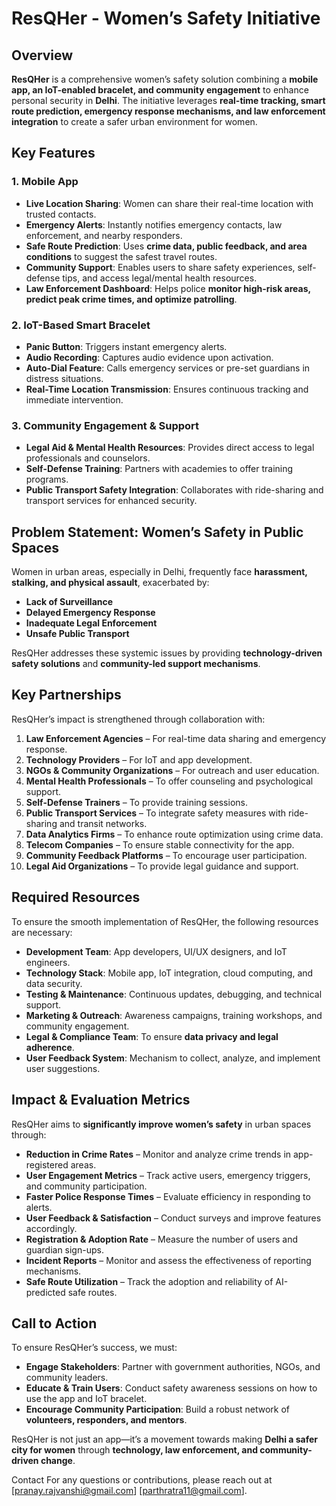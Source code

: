 # ResQHer - Women’s Safety Initiative

## Overview

**ResQHer** is a comprehensive women’s safety solution combining a **mobile app, an IoT-enabled bracelet, and community engagement** to enhance personal security in **Delhi**. The initiative leverages **real-time tracking, smart route prediction, emergency response mechanisms, and law enforcement integration** to create a safer urban environment for women.

## Key Features

### **1. Mobile App**
- **Live Location Sharing**: Women can share their real-time location with trusted contacts.
- **Emergency Alerts**: Instantly notifies emergency contacts, law enforcement, and nearby responders.
- **Safe Route Prediction**: Uses **crime data, public feedback, and area conditions** to suggest the safest travel routes.
- **Community Support**: Enables users to share safety experiences, self-defense tips, and access legal/mental health resources.
- **Law Enforcement Dashboard**: Helps police **monitor high-risk areas, predict peak crime times, and optimize patrolling**.

### **2. IoT-Based Smart Bracelet**
- **Panic Button**: Triggers instant emergency alerts.
- **Audio Recording**: Captures audio evidence upon activation.
- **Auto-Dial Feature**: Calls emergency services or pre-set guardians in distress situations.
- **Real-Time Location Transmission**: Ensures continuous tracking and immediate intervention.

### **3. Community Engagement & Support**
- **Legal Aid & Mental Health Resources**: Provides direct access to legal professionals and counselors.
- **Self-Defense Training**: Partners with academies to offer training programs.
- **Public Transport Safety Integration**: Collaborates with ride-sharing and transport services for enhanced security.

## **Problem Statement: Women’s Safety in Public Spaces**
Women in urban areas, especially in Delhi, frequently face **harassment, stalking, and physical assault**, exacerbated by:
- **Lack of Surveillance**
- **Delayed Emergency Response**
- **Inadequate Legal Enforcement**
- **Unsafe Public Transport**
  
ResQHer addresses these systemic issues by providing **technology-driven safety solutions** and **community-led support mechanisms**.

## **Key Partnerships**
ResQHer’s impact is strengthened through collaboration with:
1. **Law Enforcement Agencies** – For real-time data sharing and emergency response.
2. **Technology Providers** – For IoT and app development.
3. **NGOs & Community Organizations** – For outreach and user education.
4. **Mental Health Professionals** – To offer counseling and psychological support.
5. **Self-Defense Trainers** – To provide training sessions.
6. **Public Transport Services** – To integrate safety measures with ride-sharing and transit networks.
7. **Data Analytics Firms** – To enhance route optimization using crime data.
8. **Telecom Companies** – To ensure stable connectivity for the app.
9. **Community Feedback Platforms** – To encourage user participation.
10. **Legal Aid Organizations** – To provide legal guidance and support.

## **Required Resources**
To ensure the smooth implementation of ResQHer, the following resources are necessary:
- **Development Team**: App developers, UI/UX designers, and IoT engineers.
- **Technology Stack**: Mobile app, IoT integration, cloud computing, and data security.
- **Testing & Maintenance**: Continuous updates, debugging, and technical support.
- **Marketing & Outreach**: Awareness campaigns, training workshops, and community engagement.
- **Legal & Compliance Team**: To ensure **data privacy and legal adherence**.
- **User Feedback System**: Mechanism to collect, analyze, and implement user suggestions.

## **Impact & Evaluation Metrics**
ResQHer aims to **significantly improve women’s safety** in urban spaces through:
- **Reduction in Crime Rates** – Monitor and analyze crime trends in app-registered areas.
- **User Engagement Metrics** – Track active users, emergency triggers, and community participation.
- **Faster Police Response Times** – Evaluate efficiency in responding to alerts.
- **User Feedback & Satisfaction** – Conduct surveys and improve features accordingly.
- **Registration & Adoption Rate** – Measure the number of users and guardian sign-ups.
- **Incident Reports** – Monitor and assess the effectiveness of reporting mechanisms.
- **Safe Route Utilization** – Track the adoption and reliability of AI-predicted safe routes.

## **Call to Action**
To ensure ResQHer’s success, we must:
- **Engage Stakeholders**: Partner with government authorities, NGOs, and community leaders.
- **Educate & Train Users**: Conduct safety awareness sessions on how to use the app and IoT bracelet.
- **Encourage Community Participation**: Build a robust network of **volunteers, responders, and mentors**.

ResQHer is not just an app—it’s a movement towards making **Delhi a safer city for women** through **technology, law enforcement, and community-driven change**.


Contact
For any questions or contributions, please reach out at [pranay.rajvanshi@gmail.com] [parthratra11@gmail.com].

